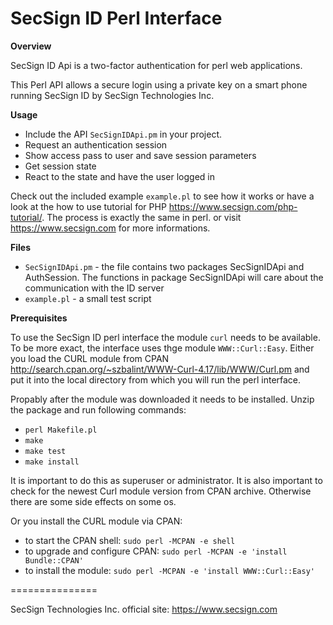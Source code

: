 # SecSign ID Perl Interface


**Overview**

SecSign ID Api is a two-factor authentication for perl web applications.

This Perl API allows a secure login using a private key on a smart phone running SecSign ID by SecSign Technologies Inc.


**Usage**

* Include the API `SecSignIDApi.pm` in your project.
* Request an authentication session
* Show access pass to user and save session parameters 
* Get session state 
* React to the state and have the user logged in


Check out the included example `example.pl` to see how it works or 
have a look at the how to use tutorial for PHP <https://www.secsign.com/php-tutorial/>. The process is exactly the same in perl.
or visit <https://www.secsign.com> for more informations.

**Files**

* `SecSignIDApi.pm` - the file contains two packages SecSignIDApi and AuthSession. The functions in package SecSignIDApi will care about the communication with the ID server
* `example.pl` - a small test script


**Prerequisites**

To use the SecSign ID perl interface the module `curl` needs to be available. To be more exact, the interface uses thge module `WWW::Curl::Easy`.
Either you load the CURL module from CPAN <http://search.cpan.org/~szbalint/WWW-Curl-4.17/lib/WWW/Curl.pm> and put it into the local directory from which you will run the perl interface.

Propably after the module was downloaded it needs to be installed. Unzip the package and run following commands:

* `perl Makefile.pl`
* `make`
* `make test`
* `make install`

It is important to do this as superuser or administrator. It is also important to check for the newest Curl module version from CPAN archive. Otherwise there are some side effects on some os.

Or you install the CURL module via CPAN:

* to start the CPAN shell: `sudo perl -MCPAN -e shell`
* to upgrade and configure CPAN: `sudo perl -MCPAN -e 'install Bundle::CPAN'`
* to install the module: `sudo perl -MCPAN -e 'install WWW::Curl::Easy'`


===============

SecSign Technologies Inc. official site: <https://www.secsign.com>